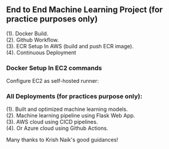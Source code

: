 ## End to End Machine Learning Project (for practice purposes only)
(1). Docker Build.\
(2). Github Workflow.\
(3). ECR Setup In AWS (build and push ECR image). \
(4). Continuous Deployment

### Docker Setup In EC2 commands
Configure EC2 as self-hosted runner:

### All Deployments (for practices purpose only):
(1). Built and optimized machine learning models. \
(2). Machine learning pipeline using Flask Web App. \
(3). AWS cloud using CICD pipelines. \
(4). Or Azure cloud using Github Actions.

Many thanks to Krish Naik's good guidances!
